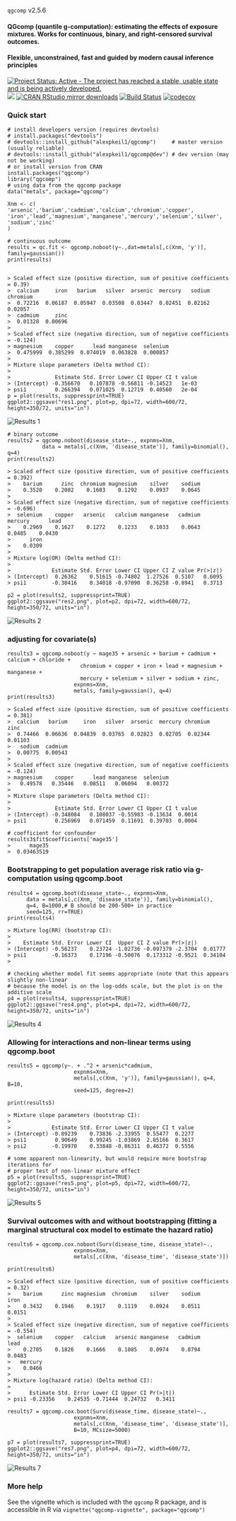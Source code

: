 `qgcomp` v2.5.6

#### QGcomp (quantile g-computation): estimating the effects of exposure mixtures. Works for continuous, binary, and right-censored survival outcomes.


#### Flexible, unconstrained, fast and guided by modern causal inference principles
[![Project Status: Active - The project has reached a stable, usable state and is being actively developed.](http://www.repostatus.org/badges/latest/active.svg)](http://www.repostatus.org/#active) [![](http://www.r-pkg.org/badges/version/qgcomp)](http://www.r-pkg.org/pkg/qgcomp)
[![CRAN RStudio mirror downloads](http://cranlogs.r-pkg.org/badges/qgcomp)](http://www.r-pkg.org/pkg/qgcomp) [![Build Status](https://travis-ci.com/alexpkeil1/qgcomp.svg?branch=master)](https://travis-ci.com/alexpkeil1/qgcomp) [![codecov](https://codecov.io/gh/alexpkeil1/qgcomp/branch/master/graph/badge.svg)](https://codecov.io/gh/alexpkeil1/qgcomp)


### Quick start
    # install developers version (requires devtools)
    # install.packages("devtools")
    # devtools::install_github("alexpkeil1/qgcomp")     # master version (usually reliable)
    # devtools::install_github("alexpkeil1/qgcomp@dev") # dev version (may not be working)
    # or install version from CRAN
    install.packages("qgcomp")
    library("qgcomp")
    # using data from the qgcomp package
    data("metals", package="qgcomp")
    
    Xnm <- c(
    'arsenic','barium','cadmium','calcium','chromium','copper',
    'iron','lead','magnesium','manganese','mercury','selenium','silver',
    'sodium','zinc'
    )
    
    # continuous outcome
    results = qc.fit <- qgcomp.noboot(y~.,dat=metals[,c(Xnm, 'y')], family=gaussian())
    print(results)

    
    > Scaled effect size (positive direction, sum of positive coefficients = 0.39)
    >  calcium     iron   barium   silver  arsenic  mercury   sodium chromium 
    >  0.72216  0.06187  0.05947  0.03508  0.03447  0.02451  0.02162  0.02057 
    >  cadmium     zinc 
    >  0.01328  0.00696 
    > 
    > Scaled effect size (negative direction, sum of negative coefficients = -0.124)
    > magnesium    copper      lead manganese  selenium 
    >  0.475999  0.385299  0.074019  0.063828  0.000857 
    > 
    > Mixture slope parameters (Delta method CI):
    > 
    >              Estimate Std. Error Lower CI Upper CI t value
    > (Intercept) -0.356670   0.107878 -0.56811 -0.14523   1e-03
    > psi1         0.266394   0.071025  0.12719  0.40560   2e-04
    p = plot(results, suppressprint=TRUE)
    ggplot2::ggsave("res1.png", plot=p, dpi=72, width=600/72, height=350/72, units="in")
![Results 1](inst/fig/res1.png)
    
    # binary outcome
    results2 = qgcomp.noboot(disease_state~., expnms=Xnm, 
               data = metals[,c(Xnm, 'disease_state')], family=binomial(), q=4)
    print(results2)
    
    > Scaled effect size (positive direction, sum of positive coefficients = 0.392)
    >    barium      zinc  chromium magnesium    silver    sodium 
    >    0.3520    0.2002    0.1603    0.1292    0.0937    0.0645 
    > 
    > Scaled effect size (negative direction, sum of negative coefficients = -0.696)
    >  selenium    copper   arsenic   calcium manganese   cadmium   mercury      lead 
    >    0.2969    0.1627    0.1272    0.1233    0.1033    0.0643    0.0485    0.0430 
    >      iron 
    >    0.0309 
    > 
    > Mixture log(OR) (Delta method CI):
    > 
    >             Estimate Std. Error Lower CI Upper CI Z value Pr(>|z|)
    > (Intercept)  0.26362    0.51615 -0.74802  1.27526  0.5107   0.6095
    > psi1        -0.30416    0.34018 -0.97090  0.36258 -0.8941   0.3713
        
    p2 = plot(results2, suppressprint=TRUE)
    ggplot2::ggsave("res2.png", plot=p2, dpi=72, width=600/72, height=350/72, units="in")
![Results 2](inst/fig/res2.png)
    
### adjusting for covariate(s)
    
    results3 = qgcomp.noboot(y ~ mage35 + arsenic + barium + cadmium + calcium + chloride + 
                           chromium + copper + iron + lead + magnesium + manganese + 
                           mercury + selenium + silver + sodium + zinc,
                         expnms=Xnm,
                         metals, family=gaussian(), q=4)
    print(results3)
    
    > Scaled effect size (positive direction, sum of positive coefficients = 0.381)
    >  calcium   barium     iron   silver  arsenic  mercury chromium     zinc 
    >  0.74466  0.06636  0.04839  0.03765  0.02823  0.02705  0.02344  0.01103 
    >   sodium  cadmium 
    >  0.00775  0.00543 
    > 
    > Scaled effect size (negative direction, sum of negative coefficients = -0.124)
    > magnesium    copper      lead manganese  selenium 
    >   0.49578   0.35446   0.08511   0.06094   0.00372 
    > 
    > Mixture slope parameters (Delta method CI):
    > 
    >              Estimate Std. Error Lower CI Upper CI t value
    > (Intercept) -0.348084   0.108037 -0.55983 -0.13634  0.0014
    > psi1         0.256969   0.071459  0.11691  0.39703  0.0004

    # coefficient for confounder
    results3$fit$coefficients['mage35']
    >      mage35 
    >  0.03463519 


### Bootstrapping to get population average risk ratio via g-computation using qgcomp.boot
    results4 = qgcomp.boot(disease_state~., expnms=Xnm, 
          data = metals[,c(Xnm, 'disease_state')], family=binomial(), 
          q=4, B=1000,# B should be 200-500+ in practice
          seed=125, rr=TRUE)
    print(results4)
    
    > Mixture log(RR) (bootstrap CI):    >    >    Estimate Std. Error Lower CI  Upper CI Z value Pr(>|z|)    > (Intercept) -0.56237    0.23724 -1.02736 -0.097379 -2.3704  0.01777    > psi1        -0.16373    0.17196 -0.50076  0.173312 -0.9521  0.34104
    > 

    # checking whether model fit seems appropriate (note that this appears slightly non-linear
    # because the model is on the log-odds scale, but the plot is on the additive scale
    p4 = plot(results4, suppressprint=TRUE)
    ggplot2::ggsave("res4.png", plot=p4, dpi=72, width=600/72, height=350/72, units="in")
![Results 4](inst/fig/res4.png)

### Allowing for interactions and non-linear terms using qgcomp.boot

    results5 = qgcomp(y~. + .^2 + arsenic*cadmium,
                         expnms=Xnm,
                         metals[,c(Xnm, 'y')], family=gaussian(), q=4, B=10, 
                         seed=125, degree=2)

    print(results5)
    
    > Mixture slope parameters (bootstrap CI):
    > 
    >             Estimate Std. Error Lower CI Upper CI t value
    > (Intercept) -0.89239    0.73836 -2.33955  0.55477  0.2277
    > psi1         0.90649    0.99245 -1.03869  2.85166  0.3617
    > psi2        -0.19970    0.33848 -0.86311  0.46372  0.5556

    # some apparent non-linearity, but would require more bootstrap iterations for
    # proper test of non-linear mixture effect
    p5 = plot(results5, suppressprint=TRUE)
    ggplot2::ggsave("res5.png", plot=p5, dpi=72, width=600/72, height=350/72, units="in")
![Results 5](inst/fig/res5.png)

### Survival outcomes with and without bootstrapping (fitting a marginal structural cox model to estimate the hazard ratio)

    results6 = qgcomp.cox.noboot(Surv(disease_time, disease_state)~.,
                         expnms=Xnm,
                         metals[,c(Xnm, 'disease_time', 'disease_state')])

    print(results6)
    
    > Scaled effect size (positive direction, sum of positive coefficients = 0.32)
    >    barium      zinc magnesium  chromium    silver    sodium      iron 
    >    0.3432    0.1946    0.1917    0.1119    0.0924    0.0511    0.0151 
    > 
    > Scaled effect size (negative direction, sum of negative coefficients = -0.554)
    >  selenium    copper   calcium   arsenic manganese   cadmium      lead 
    >    0.2705    0.1826    0.1666    0.1085    0.0974    0.0794    0.0483 
    >   mercury 
    >    0.0466 
    > 
    > Mixture log(hazard ratio) (Delta method CI):
    > 
    >      Estimate Std. Error Lower CI Upper CI Pr(>|t|)
    > psi1 -0.23356    0.24535 -0.71444  0.24732   0.3411
    
    results7 = qgcomp.cox.boot(Surv(disease_time, disease_state)~.,
                         expnms=Xnm,
                         metals[,c(Xnm, 'disease_time', 'disease_state')], 
                         B=10, MCsize=5000)

    p7 = plot(results7, suppressprint=TRUE)
    ggplot2::ggsave("res7.png", plot=p4, dpi=72, width=600/72, height=350/72, units="in")
![Results 7](inst/fig/res7.png)


### More help

See the vignette which is included with the `qgcomp` R package, and is accessible in 
R via `vignette("qgcomp-vignette", package="qgcomp")`
